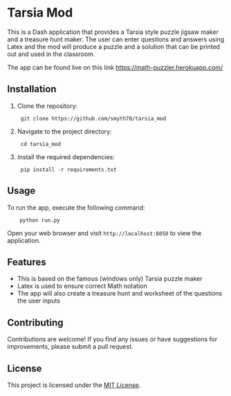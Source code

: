 # Tarsia Mod

This is a Dash application that provides a Tarsia style puzzle jigsaw maker and a treasure hunt maker. The user can enter questions and answers using Latex and the mod will produce a puzzle and a solution that can be printed out and used in the classroom.

The app can be found live on this link https://math-puzzler.herokuapp.com/


## Installation

1. Clone the repository:

        git clone https://github.com/smyth78/tarsia_mod


2. Navigate to the project directory:

        cd tarsia_mod


3. Install the required dependencies:


        pip install -r requirements.txt

## Usage

To run the  app, execute the following command:


        python run.py

Open your web browser and visit `http://localhost:8050` to view the application.

## Features

- This is based on the famous (windows only) Tarsia puzzle maker
- Latex is used to ensure correct Math notation
- The app will also create a treasure hunt and worksheet of the questions the user inputs

## Contributing

Contributions are welcome! If you find any issues or have suggestions for improvements, please submit a pull request.

## License

This project is licensed under the [MIT License](LICENSE).

  
